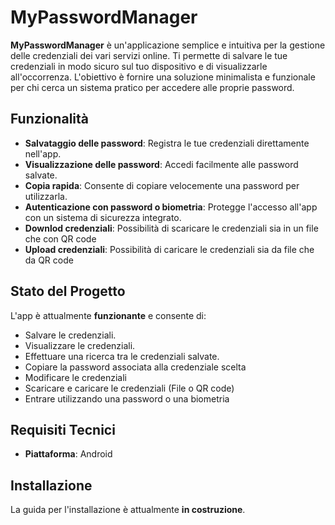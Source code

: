 # MyPasswordManager

**MyPasswordManager** è un'applicazione semplice e intuitiva per la gestione delle credenziali dei vari servizi online. Ti permette di salvare le tue credenziali in modo sicuro sul tuo dispositivo e di visualizzarle all'occorrenza. L'obiettivo è fornire una soluzione minimalista e funzionale per chi cerca un sistema pratico per accedere alle proprie password.

## Funzionalità

- **Salvataggio delle password**: Registra le tue credenziali direttamente nell'app.
- **Visualizzazione delle password**: Accedi facilmente alle password salvate.
- **Copia rapida**: Consente di copiare velocemente una password per utilizzarla.
- **Autenticazione con password o biometria**: Protegge l'accesso all'app con un sistema di sicurezza integrato.
- **Downlod credenziali**: Possibilità di scaricare le credenziali sia in un file che con QR code
- **Upload credenziali**: Possibilità di caricare le credenziali sia da file che da QR code

## Stato del Progetto

L'app è attualmente **funzionante** e consente di:
- Salvare le credenziali.
- Visualizzare le credenziali.
- Effettuare una ricerca tra le credenziali salvate.
- Copiare la password associata alla credenziale scelta
- Modificare le credenziali
- Scaricare e caricare le credenziali (File o QR code)
- Entrare utilizzando una password o una biometria

## Requisiti Tecnici
- **Piattaforma**: Android

## Installazione

La guida per l'installazione è attualmente **in costruzione**. 